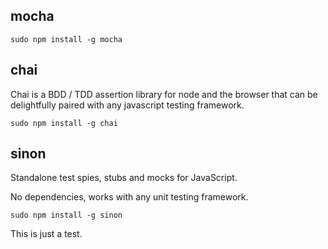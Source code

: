 ## mocha

```
sudo npm install -g mocha
```

## chai

Chai is a BDD / TDD assertion library for node and the browser that can be delightfully paired with any javascript testing framework.

```
sudo npm install -g chai
```

## sinon

Standalone test spies, stubs and mocks for JavaScript.

No dependencies, works with any unit testing framework.

```
sudo npm install -g sinon
```

This is just a test.